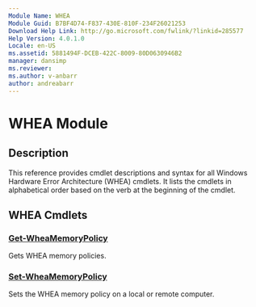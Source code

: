 ```yaml
---
Module Name: WHEA
Module Guid: B7BF4D74-F837-430E-810F-234F26021253
Download Help Link: http://go.microsoft.com/fwlink/?linkid=285577
Help Version: 4.0.1.0
Locale: en-US
ms.assetid: 5881494F-DCEB-422C-8009-80D0630946B2
manager: dansimp
ms.reviewer:
ms.author: v-anbarr
author: andreabarr
---
```


# WHEA Module
## Description
This reference provides cmdlet descriptions and syntax for all Windows Hardware Error Architecture (WHEA) cmdlets. It lists the cmdlets in alphabetical order based on the verb at the beginning of the cmdlet.

## WHEA Cmdlets
### [Get-WheaMemoryPolicy](./Get-WheaMemoryPolicy.md)
Gets WHEA memory policies.

### [Set-WheaMemoryPolicy](./Set-WheaMemoryPolicy.md)
Sets the WHEA memory policy on a local or remote computer.

